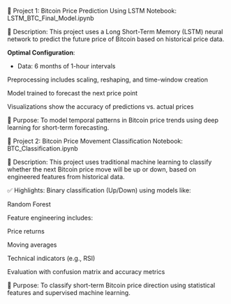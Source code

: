 🔹 Project 1: Bitcoin Price Prediction Using LSTM
Notebook: LSTM_BTC_Final_Model.ipynb

📘 Description:
This project uses a Long Short-Term Memory (LSTM) neural network to predict the future price of Bitcoin based on historical price data.

**Optimal Configuration**:
- Data: 6 months of 1-hour intervals

Preprocessing includes scaling, reshaping, and time-window creation

Model trained to forecast the next price point

Visualizations show the accuracy of predictions vs. actual prices

📌 Purpose:
To model temporal patterns in Bitcoin price trends using deep learning for short-term forecasting.

🔹 Project 2: Bitcoin Price Movement Classification
Notebook: BTC_Classification.ipynb

📘 Description:
This project uses traditional machine learning to classify whether the next Bitcoin price move will be up or down, based on engineered features from historical data.

✅ Highlights:
Binary classification (Up/Down) using models like:

Random Forest

Feature engineering includes:

Price returns

Moving averages

Technical indicators (e.g., RSI)

Evaluation with confusion matrix and accuracy metrics

📌 Purpose:
To classify short-term Bitcoin price direction using statistical features and supervised machine learning.
